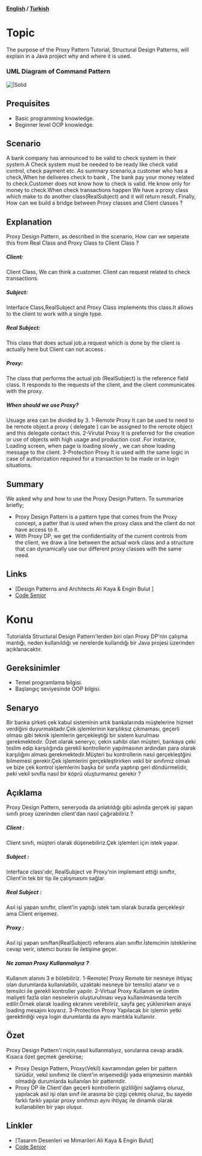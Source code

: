 #### [English](#topic) / [Turkish](#konu)
# Topic
The purpose of the Proxy Pattern Tutorial, Structural Design Patterns, will explain in a Java project why and where it is used.
### UML Diagram of Command Pattern

![|Solid](https://raw.githubusercontent.com/incubationhub/jee.oop/master/com.ihub.jee.oop/dp/behavioral/command/%C4%B1mages/CommandUML.PNG)
## Prequisites
* Basic programming knowledge.
* Beginner level OOP knowledge.

## Scenario
A bank company has announced to be valid to check system in their system.A Check system must be needed to be ready like check valid control, check payment etc.
As summary scenario,a customer who has a check,When he deliveres check to bank , The bank pay your money related to check.Customer does not know how to check is valid. He know only for money to check.When check transactions happen We have a proxy class which make to do another class(RealSubject) and it will return result. Finally, How can we build a bridge between Proxy classes and Client classes ? 
## Explanation

Proxy Design Pattern, as described in the scenario, How can we seperate this from  Real Class and Proxy Class to Client Class  ? 

##### Client:
Client Class, We can  think a customer. Client can request related to check transactions.
##### Subject:
Interface Class,RealSubject and Proxy Class implements this class.It allows to the client to work with a single type.
##### Real Subject:
This class that does actual job.a request which is done by the client is actually here but Client can not access .
##### Proxy:
The class that performs the actual job (RealSubject) is the reference field class. It responds to the requests of the client, and the client communicates with the proxy.

##### When should we use Proxy?

Usuage area can be divided by 3.
    1-Remote Proxy
    It can be used to need to be remote object.a proxy ( delegate ) can be assigned to the remote object and this delegate  contact this.
    2-Virutal Proxy
    It is preferred for the creation or use of objects with high usage and production cost .For instance, Loading screen, when page is loading slowly , we can show loading message to the client.
    3-Protection Proxy
    It is used with the same logic in case of authorization required for a transaction to be made or in login situations.

## Summary

We asked why and how to use the Proxy Design Pattern.
To summarize briefly;
*   Proxy Design Pattern is a pattern type that comes from the Proxy concept, a patter that is used when the proxy class and the client do not have access to it.
*   With Proxy DP, we get the confidentiality of the current controls from the client, we draw a line between the actual work class and a structure that can dynamically use our different proxy classes with the same need.

## Links

* [Design Patterns and Architects Ali Kaya & Engin Bulut ]
* [Code Senior](http://www.codesenior.com/tutorial/Vekil-Proxy-Tasarim-Deseni)


# Konu

Tutorialda Structural Design Pattern'lerden biri olan Proxy DP'nin çalışma mantığı, neden kullanıldığı ve nerelerde kullandığı bir Java projesi üzerinden açıklanacaktır.

## Gereksinimler

*   Temel programlama bilgisi.
*   Başlangıç seviyesinde OOP bilgisi.

## Senaryo

Bir banka şirketi çek kabul sisteminin artık bankalarında müştelerine hizmet verdiğini duyurmaktadır.Çek işlemlerinin karşılıksız çıkmaması, geçerli olması gibi teknik işlemlerin gerçekleştiği bir sistem kurulması gerekmektedir.
Özet olarak seneryo, çekin sahibi olan müşteri, bankaya çeki teslim edip karşılığında gerekli kontrollerin yapılmasının ardından para olarak karşılığını alması gerekmektedir.Müşteri bu kontrollerin nasıl gerçekleştğini bilmemesi gerekir.Çek işlemlerini gerçekleştirirken vekil bir sınıfımız olmalı ve bize çek kontrol işlemlerini başka bir sınıfa yaptırıp geri döndürmelidir, peki vekil sınıfla nasıl bir köprü oluşturmamız gerekir ?  

## Açıklama

Proxy Design Pattern, seneryoda da anlatıldığı gibi aslında gerçek işi yapan sınıfı proxy üzerinden client'dan nasıl çağırabiliriz ? 

##### Client : 
Client sınıfı, müşteri  olarak düşenebiliriz.Çek işlemleri için istek yapar.
##### Subject : 
Interface class'ıdır, RealSubject ve Proxy'nin implement ettiği sınıftır, Client'in tek bir tip ile çalışmasını sağlar.
##### Real Subject : 
Asıl işi yapan sınıftır, client'in yaptığı istek tam olarak burada gerçekleşir ama Client erişemez.
##### Proxy :
Asıl işi yapan sınıftan(RealSubject) referans alan sınıftır.İstemcinin isteklerine cevap verir, istemci burası ile iletişime geçer. 

##### Ne zaman Proxy Kullanmalıyız ? 

Kullanım alanını 3 e bölebiliriz.
    1-Remote( Proxy
        Remote bir nesneye ihtiyaç olan durumlarda kullanılabilir, uzaktaki nesneye bir temsilci atanır ve o temsilci ile gerekli kontroller yapılır.
    2-Virtual Proxy
        Kullanım ve üretim maliyeti fazla olan nesnelerin oluşturulması veya kullanılmasında tercih edilir.Örnek olarak loading ekranını verebiliriz, sayfa geç yüklenirken araya loading mesajını koyarız.
    3-Protection Proxy 
        Yapılacak bir işlemin yetki gerektirdiği veya login durumlarda da aynı mantıkla kullanılır. 
## Özet

Proxy Design Pattern'i niçin,nasıl  kullanmalıyız, sorularına cevap aradık.
Kısaca özet geçmek gerekirse;
*   Proxy Design Pattern, Proxy(Vekil) kavramından gelen bir pattern türüdür, vekil sınıfımız ile client'in erişemediği yada erişmesinin mantıklı olmadığı durumlarda kullanılan bir patterndir.
*   Proxy DP ile Client'dan geçerli kontrollerin gizliliğini sağlamış oluruz, yapılacak asıl işi olan sınıf ile arasına bir çizgi çekmiş oluruz, bu sayede farklı farklı yapılar proxy sınıfımızı aynı ihtiyaç ile dinamik olarak kullanabilen bir yapı oluşur.

## Linkler

* [Tasarım Desenleri ve Mimarileri Ali Kaya & Engin Bulut]
* [Code Senior](http://www.codesenior.com/tutorial/Vekil-Proxy-Tasarim-Deseni)